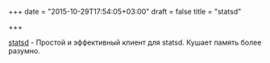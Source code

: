 +++
date = "2015-10-29T17:54:05+03:00"
draft = false
title = "statsd"

+++

<p><a href="https://github.com/alexcesaro/statsd">statsd</a>&nbsp;- Простой и эффективный клиент для statsd. Кушает память более разумно.</p>

